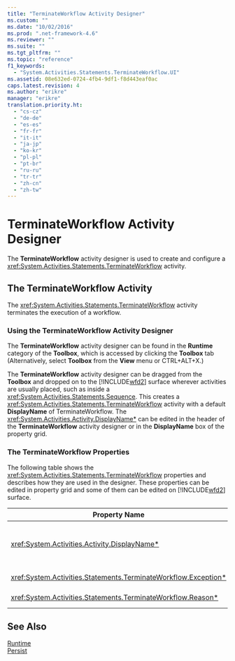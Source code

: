 ```yaml
---
title: "TerminateWorkflow Activity Designer"
ms.custom: ""
ms.date: "10/02/2016"
ms.prod: ".net-framework-4.6"
ms.reviewer: ""
ms.suite: ""
ms.tgt_pltfrm: ""
ms.topic: "reference"
f1_keywords: 
  - "System.Activities.Statements.TerminateWorkflow.UI"
ms.assetid: 08e632ed-0724-4fb4-9df1-f8d443eaf0ac
caps.latest.revision: 4
ms.author: "erikre"
manager: "erikre"
translation.priority.ht: 
  - "cs-cz"
  - "de-de"
  - "es-es"
  - "fr-fr"
  - "it-it"
  - "ja-jp"
  - "ko-kr"
  - "pl-pl"
  - "pt-br"
  - "ru-ru"
  - "tr-tr"
  - "zh-cn"
  - "zh-tw"
---
```

# TerminateWorkflow Activity Designer
The **TerminateWorkflow** activity designer is used to create and configure a <xref:System.Activities.Statements.TerminateWorkflow> activity.  
  
## The TerminateWorkflow Activity  
 The <xref:System.Activities.Statements.TerminateWorkflow> activity terminates the execution of a workflow.  
  
### Using the TerminateWorkflow Activity Designer  
 The **TerminateWorkflow** activity designer can be found in the **Runtime** category of the **Toolbox**, which is accessed by clicking the **Toolbox** tab (Alternatively, select **Toolbox** from the **View** menu or CTRL+ALT+X.)  
  
 The **TerminateWorkflow** activity designer can be dragged from the **Toolbox** and dropped on to the [!INCLUDE[wfd2](../workflowdesigner/includes/wfd2_md.md)] surface wherever activities are usually placed, such as inside a <xref:System.Activities.Statements.Sequence>. This creates a <xref:System.Activities.Statements.TerminateWorkflow> activity with a default **DisplayName** of TerminateWorkflow. The <xref:System.Activities.Activity.DisplayName*> can be edited in the header of the **TerminateWorkflow** activity designer or in the **DisplayName** box of the property grid.  
  
### The TerminateWorkflow Properties  
 The following table shows the <xref:System.Activities.Statements.TerminateWorkflow> properties and describes how they are used in the designer. These properties can be edited in property grid and some of them can be edited on [!INCLUDE[wfd2](../workflowdesigner/includes/wfd2_md.md)] surface.  
  
|Property Name|Required|Usage|  
|-------------------|--------------|-----------|  
|<xref:System.Activities.Activity.DisplayName*>|False|The friendly name of the <xref:System.Activities.Statements.TerminateWorkflow> activity. The default is TerminateWorkflow. Although the display name is not strictly required, it is a best practice to use a display name.|  
|<xref:System.Activities.Statements.TerminateWorkflow.Exception*>|False|The exception to throw when the workflow is terminated. Set this property in the property grid.|  
|<xref:System.Activities.Statements.TerminateWorkflow.Reason*>|False|The reason that explains why the workflow was terminated. Set this property in the property grid.|  
  
## See Also  
 [Runtime](../workflowdesigner/runtime-activity-designers.md)   
 [Persist](../workflowdesigner/persist-activity-designer.md)